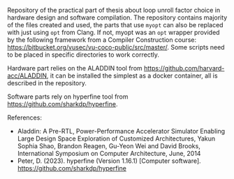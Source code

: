 Repository of the practical part of thesis about loop unroll factor choice in hardware design and software compilation. The repository contains majority of the files created and used, the parts that use `myopt` can also be replaced with just using `opt` from Clang. If not, myopt was an `opt` wrapper provided by the following framework from a Compiler Construction course: https://bitbucket.org/vusec/vu-coco-public/src/master/. Some scripts need to be placed in specific directories to work correctly.

Hardware part relies on the ALADDIN tool from https://github.com/harvard-acc/ALADDIN, it can be installed the simplest as a docker container, all is described in the repository.

Software parts rely on hyperfine tool from https://github.com/sharkdp/hyperfine.

References: 
- Aladdin: A Pre-RTL, Power-Performance Accelerator Simulator Enabling Large Design Space Exploration of Customized Architectures, Yakun Sophia Shao, Brandon Reagen, Gu-Yeon Wei and David Brooks, International Symposium on Computer Architecture, June, 2014
- Peter, D. (2023). hyperfine (Version 1.16.1) [Computer software]. https://github.com/sharkdp/hyperfine
